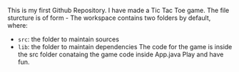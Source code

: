 This is my first Github Repository.
I have made a Tic Tac Toe game.
The file sturcture is of form -
The workspace contains two folders by default, where:

- `src`: the folder to maintain sources
- `lib`: the folder to maintain dependencies
The code for the game is inside the src folder conataing the game code inside App.java
Play and have fun.

